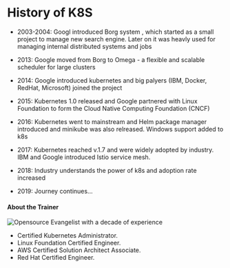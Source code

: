 # History of K8S

* 2003-2004: Googl introduced Borg system , which started as a small project to manage new search engine.
Later on it was heavly used for managing internal distributed systems and jobs

* 2013: Google moved from Borg to Omega - a flexible and scalable scheduler for large clusters

* 2014: Google introduced kubernetes and big palyers (IBM, Docker, RedHat, Microsoft) joined the project

* 2015: Kubernetes 1.0 released and Google partnered with Linux Foundation to form the Cloud Native Computing Foundation (CNCF)

* 2016: Kubernetes went to mainstream and Helm package manager introduced and minikube was also relreased. Windows support added to k8s

* 2017: Kubernetes reached v.1.7 and were widely adopted by industry. IBM and Google introduced Istio service mesh.

* 2018: Industry understands the power of k8s and adoption rate increased

* 2019: Journey continues...
#### About the Trainer
  <img style="float: left;" src="../images/profile.png" />

  Opensource Evangelist with a decade of experience

  - Certified Kubernetes Administrator.
  - Linux Foundation Certified Engineer.
  - AWS Certified Solution Architect Associate.
  - Red Hat Certified Engineer.
